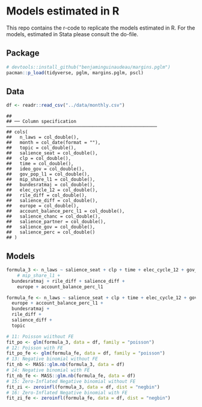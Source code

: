 Models estimated in R
================

This repo contains the r-code to replicate the models estimated in R.
For the models, estimated in Stata please consult the do-file.

## Package

``` r
# devtools::install_github("benjaminguinaudeau/margins.pglm")
pacman::p_load(tidyverse, pglm, margins.pglm, pscl)
```

## Data

``` r
df <- readr::read_csv("../data/monthly.csv")
```

    ## 
    ## ── Column specification ────────────────────────────────────────────────────────
    ## cols(
    ##   n_laws = col_double(),
    ##   month = col_date(format = ""),
    ##   topic = col_double(),
    ##   salience_seat = col_double(),
    ##   clp = col_double(),
    ##   time = col_double(),
    ##   ideo_gov = col_double(),
    ##   gov_pop_l1 = col_double(),
    ##   mip_share_l1 = col_double(),
    ##   bundesratmaj = col_double(),
    ##   elec_cycle_12 = col_double(),
    ##   rile_diff = col_double(),
    ##   salience_diff = col_double(),
    ##   europe = col_double(),
    ##   account_balance_perc_l1 = col_double(),
    ##   salience_chanc = col_double(),
    ##   salience_partner = col_double(),
    ##   salience_gov = col_double(),
    ##   salience_perc = col_double()
    ## )

## Models

``` r
formula_3 <- n_laws ~ salience_seat + clp + time + elec_cycle_12 + gov_pop_l1 + 
    # mip_share_l1 + 
  bundesratmaj + rile_diff + salience_diff + 
    europe + account_balance_perc_l1

formula_fe <- n_laws ~ salience_seat + clp + time + elec_cycle_12 + gov_pop_l1 + #mip_share_l1 + 
  europe + account_balance_perc_l1 +
  bundesratmaj + 
  rile_diff +
  salience_diff +
  topic

# 11: Poisson wiithout FE
fit_po <- glm(formula_3, data = df, family = "poisson")
# 12: Poisson with FE
fit_po_fe <- glm(formula_fe, data = df, family = "poisson")
# 13: Negative binomial without FE
fit_nb <- MASS::glm.nb(formula_3, data = df)
# 14: Negative binomial with FE
fit_nb_fe <- MASS::glm.nb(formula_fe, data = df)
# 15: Zero-Inflated Negative binomial without FE
fit_zi <- zeroinfl(formula_3, data = df, dist = "negbin")
# 16: Zero-Inflated Negative binomial with FE
fit_zi_fe <- zeroinfl(formula_fe, data = df, dist = "negbin")
```
